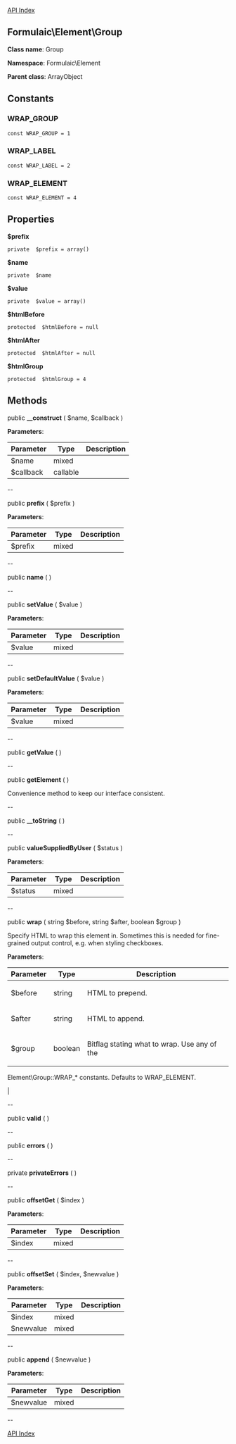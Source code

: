 [API Index](ApiIndex.md)


Formulaic\Element\Group
---------------


**Class name**: Group

**Namespace**: Formulaic\Element


**Parent class**: ArrayObject





    

    



Constants
----------


### WRAP_GROUP

    const WRAP_GROUP = 1





### WRAP_LABEL

    const WRAP_LABEL = 2





### WRAP_ELEMENT

    const WRAP_ELEMENT = 4





Properties
----------


**$prefix**





    private  $prefix = array()






**$name**





    private  $name






**$value**





    private  $value = array()






**$htmlBefore**





    protected  $htmlBefore = null






**$htmlAfter**





    protected  $htmlAfter = null






**$htmlGroup**





    protected  $htmlGroup = 4






Methods
-------


public **__construct** ( $name,  $callback )











**Parameters**:

| Parameter | Type | Description |
|-----------|------|-------------|
| $name | mixed |  |
| $callback | callable |  |

--

public **prefix** ( $prefix )











**Parameters**:

| Parameter | Type | Description |
|-----------|------|-------------|
| $prefix | mixed |  |

--

public **name** (  )











--

public **setValue** ( $value )











**Parameters**:

| Parameter | Type | Description |
|-----------|------|-------------|
| $value | mixed |  |

--

public **setDefaultValue** ( $value )











**Parameters**:

| Parameter | Type | Description |
|-----------|------|-------------|
| $value | mixed |  |

--

public **getValue** (  )











--

public **getElement** (  )


Convenience method to keep our interface consistent.








--

public **__toString** (  )











--

public **valueSuppliedByUser** ( $status )











**Parameters**:

| Parameter | Type | Description |
|-----------|------|-------------|
| $status | mixed |  |

--

public **wrap** ( string $before, string $after, boolean $group )


Specify HTML to wrap this element in. Sometimes this is needed for
fine-grained output control, e.g. when styling checkboxes.








**Parameters**:

| Parameter | Type | Description |
|-----------|------|-------------|
| $before | string | <p>HTML to prepend.</p> |
| $after | string | <p>HTML to append.</p> |
| $group | boolean | <p>Bitflag stating what to wrap. Use any of the
Element\Group::WRAP_* constants. Defaults to
WRAP_ELEMENT.</p> |

--

public **valid** (  )











--

public **errors** (  )











--

private **privateErrors** (  )











--

public **offsetGet** ( $index )











**Parameters**:

| Parameter | Type | Description |
|-----------|------|-------------|
| $index | mixed |  |

--

public **offsetSet** ( $index, $newvalue )











**Parameters**:

| Parameter | Type | Description |
|-----------|------|-------------|
| $index | mixed |  |
| $newvalue | mixed |  |

--

public **append** ( $newvalue )











**Parameters**:

| Parameter | Type | Description |
|-----------|------|-------------|
| $newvalue | mixed |  |

--

[API Index](ApiIndex.md)
